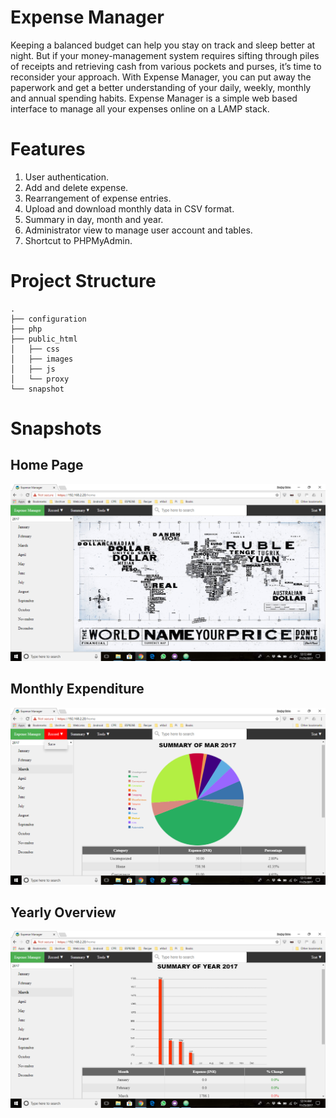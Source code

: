 # Expense Manager

Keeping a balanced budget can help you stay on track and sleep better at night. But if your money-management system requires sifting through piles of receipts and retrieving cash from various pockets and purses, it’s time to reconsider your approach. With Expense Manager, you can put away the paperwork and get a better understanding of your daily, weekly, monthly and annual spending habits. Expense Manager is a simple web based interface to manage all your expenses online on a LAMP stack.

# Features

1. User authentication. 
2. Add and delete expense.
3. Rearrangement of expense entries.
4. Upload and download monthly data in CSV format. 
5. Summary in day, month and year.
6. Administrator view to manage user account and tables.
7. Shortcut to PHPMyAdmin.

# Project Structure
    .
    ├── configuration
    ├── php
    ├── public_html
    │   ├── css
    │   ├── images
    │   ├── js
    │   └── proxy
    └── snapshot

# Snapshots

## Home Page
![Alt text](/snapshot/home.png?raw=true  "Home Page")

## Monthly Expenditure 
![Alt text](/snapshot/monthly_summary.png?raw=true "Monthly Summary Page")

## Yearly Overview
![Alt text](/snapshot/yearly_summary.png?raw=true "Yearly Summary Page")
